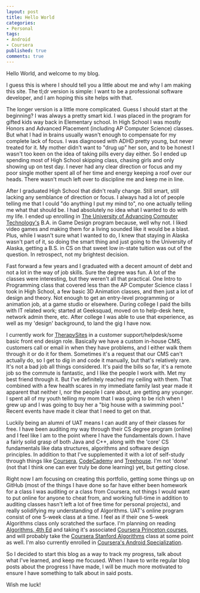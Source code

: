 ```yaml
---
layout: post
title: Hello World
categories:
- Personal
tags:
- Android
- Coursera
published: true
comments: true
---
```


Hello World, and welcome to my blog.

I guess this is where I should tell you a little about me and why I am making this site. The tl;dr version is simple:
I want to be a professional software developer, and I am hoping this site helps with that.

The longer version is a little more complicated. Guess I should start at the beginning? I was always a pretty smart kid. I was placed in the program for gifted kids way back in Elementary school. In High School I was mostly Honors and Advanced Placement (including AP Computer Science) classes. But what I had in brains usually wasn't enough to compensate for my complete lack of focus. I was diagnosed with ADHD pretty young, but never treated for it. My mother didn't want to "drug up" her son, and to be honest I wasn't too keen on the idea of taking pills every day either. So I ended up spending most of High School skipping class, chasing girls and only showing up on test day. I never had any clear direction or focus and my poor single mother spent all of her time and energy keeping a roof over our heads. There wasn't much left over to discipline me and keep me in line.

After I graduated High School that didn't really change. Still smart, still lacking any semblance of direction or focus. I always had a lot of people telling me that I could "do anything I put my mind to", no one actually telling me what that should be. I had absolutely no idea what I wanted to do with my life. I ended up enrolling in <a href="http://www.uat.edu" target="_blank">The University of Advancing Computer Technology's</a> B.A. in Game Design program because, well why not. I liked video games and making them for a living sounded like it would be a blast. Plus, while I wasn't sure what I wanted to do, I knew that staying in Alaska wasn't part of it, so doing the smart thing and just going to the University of Alaska, getting a B.S. in CS on that sweet low in-state tuition was out of the question. In retrospect, not my brightest decision.

Fast forward a few years and I graduated with a decent amount of debt and not a lot in the way of job skills. Sure the degree was fun. A lot of the classes were interesting, but they weren't all that practical. One Intro to Programming class that covered less than the AP Computer Science class I took in High School, a few basic 3D Animation classes, and then just a lot of design and theory. Not enough to get an entry-level programming or animation job, at a game studio or elsewhere. During college I paid the bills with IT related work; started at Geeksquad, moved on to help-desk here, network admin there, etc. After college I was able to use that experience, as well as my 'design' background, to land the gig I have now.

I currently work for <a href="http://www.therapysites.com" target="_blank">TherapySites</a> in a customer support/helpdesk/some basic front end design role. Basically we have a custom in-house CMS, customers call or email in when they have problems, and I either walk them through it or do it for them. Sometimes it's a request that our CMS can't actually do, so I get to dig in and code it manually, but that's relatively rare. It's not a bad job all things considered. It's paid the bills so far, it's a remote job so the commute is fantastic, and I like the people I work with. Met my best friend through it. But I've definitely reached my ceiling with them. That combined with a few health scares in my immediate family last year made it apparent that neither I, nor the people I care about, are getting any younger. I spent all of my youth telling my mom that I was going to be rich when I grew up and I was going to buy her a "big house with a swimming pool." Recent events have made it clear that I need to get on that.

Luckily being an alumni of UAT means I can audit any of their classes for free. I have been auditing my way through their CS degree program (online) and I feel like I am to the point where I have the fundamentals down. I have a fairly solid grasp of both Java and C++, along with the 'core' CS fundamentals like data structures, algorithms and software design principles. In addition to that I've supplemented it with a lot of self-study through things like <a href="https://www.coursera.org/user/i/ec884b97ea554d0daaf69cc61ebaa98d" target="_blank">Coursera</a>, <a href="http://www.codecademy.com/pyCoder84523" target="_blank">CodeCademy</a> and <a href="http://teamtreehouse.com/taylorhuston" target="_blank">Treehouse</a>. I'm not 'done' (not that I think one can ever truly be done learning) yet, but getting close.

Right now I am focusing on creating this portfolio, getting some things up on GitHub (most of the things I have done so far have either been homework for a class I was auditing or a class from Coursera, not things I would want to put online for anyone to cheat from, and working full-time in addition to auditing classes hasn't left a lot of free time for personal projects), and really solidifying my understanding of Algorithms. UAT's online program consist of one 5-week class at a time. I feel as if their one 5-week Algorithms class only scratched the surface. I'm planning on reading <a href="http://algs4.cs.princeton.edu/home/" target="_blank">Algorithms, 4th Ed</a> and taking it's associated <a href="https://www.coursera.org/course/algs4partI" target="_blank">Coursera Princeton courses</a>, and will probably take the <a href="https://www.coursera.org/course/algo" target="_blank">Coursera Stanford Algorithms</a> class at some point as well. I'm also currently enrolled in <a href="https://www.coursera.org/specialization/mobilecloudcomputing2/36?" target="_blank">Coursera's Android Specialization</a>.

So I decided to start this blog as a way to track my progress, talk about what I've learned, and keep me focused. When I have to write regular blog posts about the progress I have made, I will be much more motivated to ensure I have something to talk about in said posts.

Wish me luck!
